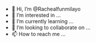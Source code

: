 

- 👋 Hi, I’m @Rachealfunmilayo
- 👀 I’m interested in ...
- 🌱 I’m currently learning ...
- 💞️ I’m looking to collaborate on ...
- 📫 How to reach me ...

<!---
Rachealfunmilayo/Rachealfunmilayo is a ✨ special ✨ repository because its `README.md` (this file) appears on your GitHub profile.
You can click the Preview link to take a look at your changes.
--->
